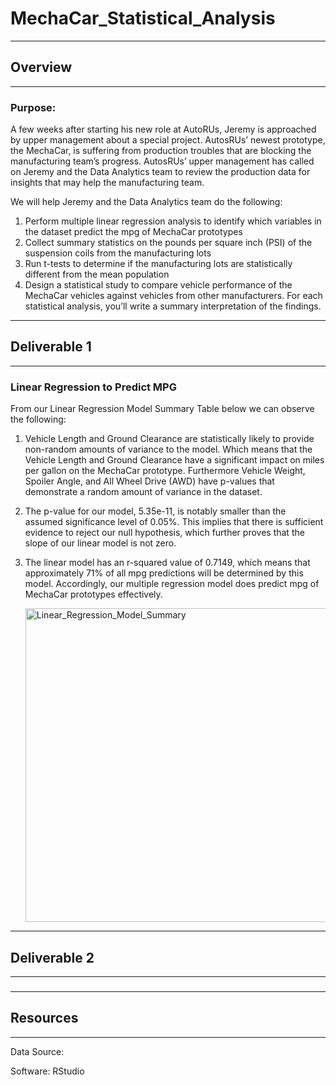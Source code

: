 # MechaCar_Statistical_Analysis
---
## Overview
---
### Purpose:

A few weeks after starting his new role at AutoRUs, Jeremy is approached by upper management about a special project. AutosRUs’ newest prototype, the MechaCar, is suffering from production troubles that are blocking the manufacturing team’s progress. AutosRUs’ upper management has called on Jeremy and the Data Analytics team to review the production data for insights that may help the manufacturing team.

We will help Jeremy and the Data Analytics team do the following:

   1. Perform multiple linear regression analysis to identify which variables in the dataset predict the mpg of MechaCar prototypes
   2. Collect summary statistics on the pounds per square inch (PSI) of the suspension coils from the manufacturing lots
   3. Run t-tests to determine if the manufacturing lots are statistically different from the mean population
   4. Design a statistical study to compare vehicle performance of the MechaCar vehicles against vehicles from other manufacturers. For each statistical         analysis, you’ll write a summary interpretation of the findings.

---
## Deliverable 1
---
### Linear Regression to Predict MPG

From our Linear Regression Model Summary Table below we can observe the following:

   1. Vehicle Length and Ground Clearance are statistically likely to provide non-random amounts of variance to the model. Which means that the                   Vehicle Length and Ground Clearance have a significant impact on miles per gallon on the MechaCar prototype. Furthermore Vehicle Weight,                   Spoiler Angle, and All Wheel Drive (AWD) have p-values that demonstrate a random amount of variance in the dataset.
   2. The p-value for our model, 5.35e-11, is notably smaller than the assumed significance level of 0.05%. This implies that there is sufficient                 evidence to reject our null hypothesis, which further proves that the slope of our linear model is not zero.
   3. The linear model has an r-squared value of 0.7149, which means that approximately 71% of all mpg predictions will be determined by this model.             Accordingly, our multiple regression model does predict mpg of MechaCar prototypes effectively.

      <img width="502" alt="Linear_Regression_Model_Summary" src="https://user-images.githubusercontent.com/99817571/171870705-290d54a6-1ea8-4d0f-b27b-29e6468664a2.png">




---
## Deliverable 2
---
### 



---
## Resources
---
Data Source: 

Software: RStudio
